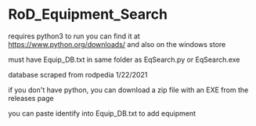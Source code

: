 # RoD_Equipment_Search

requires python3 to run
you can find it at https://www.python.org/downloads/ and also on the windows store

must have Equip_DB.txt in same folder as EqSearch.py or EqSearch.exe

database scraped from rodpedia 1/22/2021

if you don't have python, you can download a zip file with an EXE from the releases page

you can paste identify into Equip_DB.txt to add equipment

